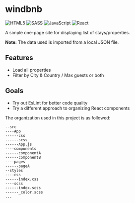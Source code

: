 # windbnb
<img alt="HTML5" src="https://img.shields.io/badge/html5-%23E34F26.svg?style=for-the-badge&logo=html5&logoColor=white"/> <img alt="SASS" src="https://img.shields.io/badge/SASS-hotpink.svg?style=for-the-badge&logo=SASS&logoColor=white"/> 
<img alt="JavaScript" src="https://img.shields.io/badge/javascript-%23323330.svg?style=for-the-badge&logo=javascript&logoColor=%23F7DF1E"/>
<img alt="React" src="https://img.shields.io/badge/react-%2320232a.svg?style=for-the-badge&logo=react&logoColor=%2361DAFB"/>

A simple one-page site for displaying list of stays/properties.

**Note:** The data used is imported from a local JSON file.

## Features
* Load all properties
* Filter by City & Country / Max guests or both

## Goals
* Try out EsLint for better code quality
* Try a different approach to organizing React components

The organization used in this project is as followed:
```
--src
----App
------css
------scss
------App.js
----components
------componentA
------componentB
----pages
------pageA
--styles
----css
------index.css
----scss
------index.scss
------_color.scss
...
```
